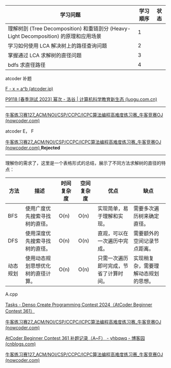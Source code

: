 | 学习问题                                                                 | 学习顺序 | 状态  |
| -------------------------------------------------------------------- | ---- | --- |
| 理解树剖 (Tree Decomposition) 和重链剖分 (Heavy-Light Decomposition) 的原理和应用场景 | 1    |     |
| 学习如何使用 LCA 解决树上的路径查询问题                                               | 2    |     |
| 掌握通过 LCA 求解树的直径问题                                                    | 3    |     |
| bdfs 求直径路径                                                           | 4    |     |

atcoder 补题

[F - x = a^b (atcoder.jp)](https://atcoder.jp/contests/abc361/tasks/abc361_f)

[P9118 [春季测试 2023] 幂次 - 洛谷 | 计算机科学教育新生态 (luogu.com.cn)](https://www.luogu.com.cn/problem/P9118)

---

[牛客练习赛127_ACM/NOI/CSP/CCPC/ICPC算法编程高难度练习赛_牛客竞赛OJ (nowcoder.com) ](https://ac.nowcoder.com/acm/contest/188#submit)

atcoder E， F

[牛客练习赛27_ACM/NOI/CSP/CCPC/ICPC算法编程高难度练习赛_牛客竞赛OJ (nowcoder.com) ](https://ac.nowcoder.com/acm/contest/188)            **Rejected** 

---

理解你的需求了，这里是一个表格形式的总结，展示了不同方法求解树的直径的特点：

| 方法   | 描述                | 时间复杂度 | 空间复杂度 | 优点                  | 缺点                 |
| ---- | ----------------- | ----- | ----- | ------------------- | ------------------ |
| BFS  | 使用广度优先搜索寻找树的直径。   | O(n)  | O(n)  | 实现简单，易于理解和实现。       | 需要多次遍历树来确定直径。      |
| DFS  | 使用深度优先搜索寻找树的直径。   | O(n)  | O(n)  | 直观，可以在一次遍历中完成。      | 需要额外的空间记录节点距离。     |
| 动态规划 | 使用动态规划思想优化树的直径计算。 | O(n)  | O(n)  | 只需一次遍历即可完成，节省了计算时间。 | 实现稍复杂，需要理解动态规划的思想。 |

A.cpp

[Tasks - Denso Create Programming Contest 2024（AtCoder Beginner Contest 361）](https://atcoder.jp/contests/abc361/tasks)

[牛客练习赛27_ACM/NOI/CSP/CCPC/ICPC算法编程高难度练习赛_牛客竞赛OJ (nowcoder.com)](https://ac.nowcoder.com/acm/contest/188#rank)

[AtCoder Beginner Contest 361 补题记录（A~F） - yhbqwq - 博客园 (cnblogs.com)](https://www.cnblogs.com/yhbqwq/p/18288032)

[牛客练习赛127_ACM/NOI/CSP/CCPC/ICPC算法编程高难度练习赛_牛客竞赛OJ (nowcoder.com)](https://ac.nowcoder.com/acm/contest/85350#description)
